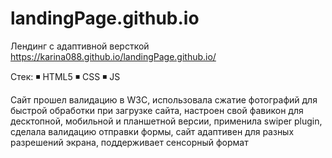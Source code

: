 # landingPage.github.io

Лендинг с адаптивной версткой
https://karina088.github.io/landingPage.github.io/

Стек: 
◾ HTML5
◾ CSS
◾ JS 

Сайт прошел валидацию в W3C, 
использовала сжатие фотографий для быстрой обработки при загрузке сайта, 
настроен свой фавикон для десктопной, мобильной и планшетной версии, 
применила swiper plugin, 
сделала валидацию отправки формы, 
сайт адаптивен для разных разрешений экрана,
поддерживает сенсорный формат 
